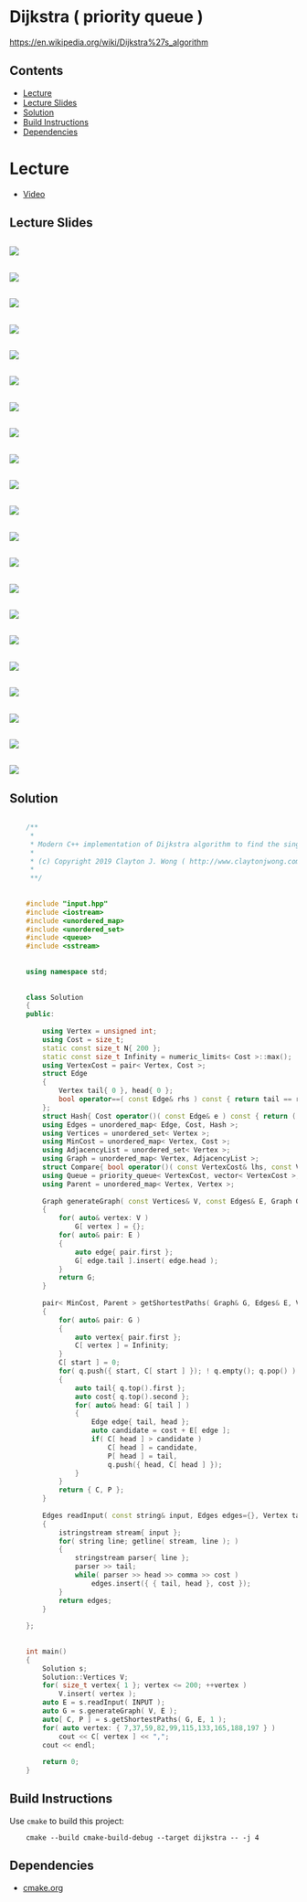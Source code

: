 # Dijkstra ( priority queue )
https://en.wikipedia.org/wiki/Dijkstra%27s_algorithm

## Contents
* [Lecture](#lecture)
* [Lecture Slides](#lecture-slides)
* [Solution](#solution)
* [Build Instructions](#build-instructions)
* [Dependencies](#dependencies)

# Lecture
* [Video](https://www.coursera.org/lecture/algorithms-graphs-data-structures/dijkstras-shortest-path-algorithm-rxrPa)

## Lecture Slides
![](https://github.com/claytonjwong/Algorithms-Stanford/blob/master/course2/dijkstra/documentation/dijkstra_01.png)
---
![](https://github.com/claytonjwong/Algorithms-Stanford/blob/master/course2/dijkstra/documentation/dijkstra_02.png)
---
![](https://github.com/claytonjwong/Algorithms-Stanford/blob/master/course2/dijkstra/documentation/dijkstra_03.png)
---
![](https://github.com/claytonjwong/Algorithms-Stanford/blob/master/course2/dijkstra/documentation/dijkstra_04.png)
---
![](https://github.com/claytonjwong/Algorithms-Stanford/blob/master/course2/dijkstra/documentation/dijkstra_05.png)
---
![](https://github.com/claytonjwong/Algorithms-Stanford/blob/master/course2/dijkstra/documentation/dijkstra_06.png)
---
![](https://github.com/claytonjwong/Algorithms-Stanford/blob/master/course2/dijkstra/documentation/dijkstra_07.png)
---
![](https://github.com/claytonjwong/Algorithms-Stanford/blob/master/course2/dijkstra/documentation/dijkstra_08.png)
---
![](https://github.com/claytonjwong/Algorithms-Stanford/blob/master/course2/dijkstra/documentation/dijkstra_09.png)
---
![](https://github.com/claytonjwong/Algorithms-Stanford/blob/master/course2/dijkstra/documentation/dijkstra_10.png)
---
![](https://github.com/claytonjwong/Algorithms-Stanford/blob/master/course2/dijkstra/documentation/dijkstra_11.png)
---
![](https://github.com/claytonjwong/Algorithms-Stanford/blob/master/course2/dijkstra/documentation/dijkstra_12.png)
---
![](https://github.com/claytonjwong/Algorithms-Stanford/blob/master/course2/dijkstra/documentation/dijkstra_13.png)
---
![](https://github.com/claytonjwong/Algorithms-Stanford/blob/master/course2/dijkstra/documentation/dijkstra_14.png)
---
![](https://github.com/claytonjwong/Algorithms-Stanford/blob/master/course2/dijkstra/documentation/dijkstra_15.png)
---
![](https://github.com/claytonjwong/Algorithms-Stanford/blob/master/course2/dijkstra/documentation/dijkstra_16.png)
---
![](https://github.com/claytonjwong/Algorithms-Stanford/blob/master/course2/dijkstra/documentation/dijkstra_17.png)
---
![](https://github.com/claytonjwong/Algorithms-Stanford/blob/master/course2/dijkstra/documentation/dijkstra_18.png)
---
![](https://github.com/claytonjwong/Algorithms-Stanford/blob/master/course2/dijkstra/documentation/dijkstra_19.png)
---
![](https://github.com/claytonjwong/Algorithms-Stanford/blob/master/course2/dijkstra/documentation/dijkstra_20.png)
---
![](https://github.com/claytonjwong/Algorithms-Stanford/blob/master/course2/dijkstra/documentation/dijkstra_21.png)
---

## Solution
```cpp

    /**
     *
     * Modern C++ implementation of Dijkstra algorithm to find the single-source shortest paths in a graph
     *
     * (c) Copyright 2019 Clayton J. Wong ( http://www.claytonjwong.com )
     *
     **/
    
    
    #include "input.hpp"
    #include <iostream>
    #include <unordered_map>
    #include <unordered_set>
    #include <queue>
    #include <sstream>
    
    
    using namespace std;
    
    
    class Solution
    {
    public:
    
        using Vertex = unsigned int;
        using Cost = size_t;
        static const size_t N{ 200 };
        static const size_t Infinity = numeric_limits< Cost >::max();
        using VertexCost = pair< Vertex, Cost >;
        struct Edge
        {
            Vertex tail{ 0 }, head{ 0 };
            bool operator==( const Edge& rhs ) const { return tail == rhs.tail && head == rhs.head; }
        };
        struct Hash{ Cost operator()( const Edge& e ) const { return ( N+1 ) * e.tail + e.head; } };
        using Edges = unordered_map< Edge, Cost, Hash >;
        using Vertices = unordered_set< Vertex >;
        using MinCost = unordered_map< Vertex, Cost >;
        using AdjacencyList = unordered_set< Vertex >;
        using Graph = unordered_map< Vertex, AdjacencyList >;
        struct Compare{ bool operator()( const VertexCost& lhs, const VertexCost& rhs ) const { return lhs.second > rhs.second; } };
        using Queue = priority_queue< VertexCost, vector< VertexCost >, Compare >;
        using Parent = unordered_map< Vertex, Vertex >;
    
        Graph generateGraph( const Vertices& V, const Edges& E, Graph G={} )
        {
            for( auto& vertex: V )
                G[ vertex ] = {};
            for( auto& pair: E )
            {
                auto edge{ pair.first };
                G[ edge.tail ].insert( edge.head );
            }
            return G;
        }
    
        pair< MinCost, Parent > getShortestPaths( Graph& G, Edges& E, Vertex start, Queue q={}, MinCost C={}, Parent P={} )
        {
            for( auto& pair: G )
            {
                auto vertex{ pair.first };
                C[ vertex ] = Infinity;
            }
            C[ start ] = 0;
            for( q.push({ start, C[ start ] }); ! q.empty(); q.pop() )
            {
                auto tail{ q.top().first };
                auto cost{ q.top().second };
                for( auto& head: G[ tail ] )
                {
                    Edge edge{ tail, head };
                    auto candidate = cost + E[ edge ];
                    if( C[ head ] > candidate )
                        C[ head ] = candidate,
                        P[ head ] = tail,
                        q.push({ head, C[ head ] });
                }
            }
            return { C, P };
        }
    
        Edges readInput( const string& input, Edges edges={}, Vertex tail=0, Vertex head=0, char comma=',', Cost cost=0 )
        {
            istringstream stream{ input };
            for( string line; getline( stream, line ); )
            {
                stringstream parser{ line };
                parser >> tail;
                while( parser >> head >> comma >> cost )
                    edges.insert({ { tail, head }, cost });
            }
            return edges;
        }
    
    };
    
    
    int main()
    {
        Solution s;
        Solution::Vertices V;
        for( size_t vertex{ 1 }; vertex <= 200; ++vertex )
            V.insert( vertex );
        auto E = s.readInput( INPUT );
        auto G = s.generateGraph( V, E );
        auto[ C, P ] = s.getShortestPaths( G, E, 1 );
        for( auto vertex: { 7,37,59,82,99,115,133,165,188,197 } )
            cout << C[ vertex ] << ",";
        cout << endl;
    
        return 0;
    }

```

## Build Instructions
Use ```cmake``` to build this project:

```
    cmake --build cmake-build-debug --target dijkstra -- -j 4
```

## Dependencies
* [cmake.org](https://cmake.org)
